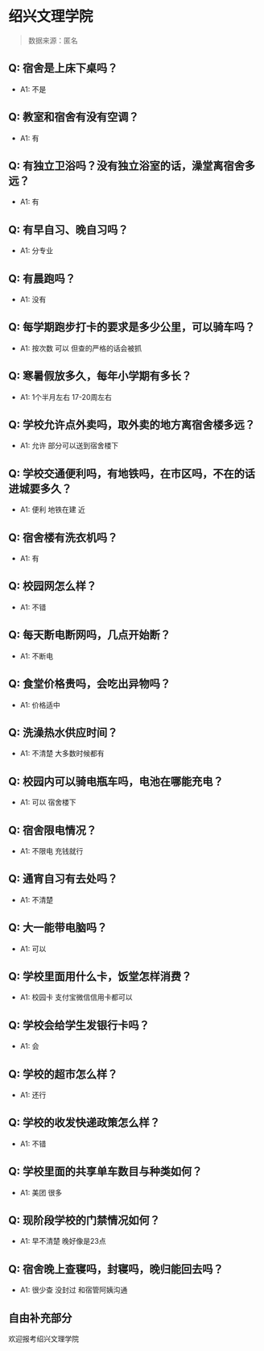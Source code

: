 # 绍兴文理学院

> 数据来源：匿名

## Q: 宿舍是上床下桌吗？

- A1: 不是

## Q: 教室和宿舍有没有空调？

- A1: 有

## Q: 有独立卫浴吗？没有独立浴室的话，澡堂离宿舍多远？

- A1: 有

## Q: 有早自习、晚自习吗？

- A1: 分专业

## Q: 有晨跑吗？

- A1: 没有

## Q: 每学期跑步打卡的要求是多少公里，可以骑车吗？

- A1: 按次数 可以 但查的严格的话会被抓

## Q: 寒暑假放多久，每年小学期有多长？

- A1: 1个半月左右 17-20周左右

## Q: 学校允许点外卖吗，取外卖的地方离宿舍楼多远？

- A1: 允许 部分可以送到宿舍楼下

## Q: 学校交通便利吗，有地铁吗，在市区吗，不在的话进城要多久？

- A1: 便利 地铁在建  近

## Q: 宿舍楼有洗衣机吗？

- A1: 有

## Q: 校园网怎么样？

- A1: 不错

## Q: 每天断电断网吗，几点开始断？

- A1: 不断电

## Q: 食堂价格贵吗，会吃出异物吗？

- A1: 价格适中

## Q: 洗澡热水供应时间？

- A1: 不清楚 大多数时候都有

## Q: 校园内可以骑电瓶车吗，电池在哪能充电？

- A1: 可以 宿舍楼下

## Q: 宿舍限电情况？

- A1: 不限电 充钱就行

## Q: 通宵自习有去处吗？

- A1: 不清楚

## Q: 大一能带电脑吗？

- A1: 可以

## Q: 学校里面用什么卡，饭堂怎样消费？

- A1: 校园卡 支付宝微信信用卡都可以

## Q: 学校会给学生发银行卡吗？

- A1: 会

## Q: 学校的超市怎么样？

- A1: 还行

## Q: 学校的收发快递政策怎么样？

- A1: 不错

## Q: 学校里面的共享单车数目与种类如何？

- A1: 美团 很多

## Q: 现阶段学校的门禁情况如何？

- A1: 早不清楚 晚好像是23点

## Q: 宿舍晚上查寝吗，封寝吗，晚归能回去吗？

- A1: 很少查 没封过 和宿管阿姨沟通

## 自由补充部分

欢迎报考绍兴文理学院